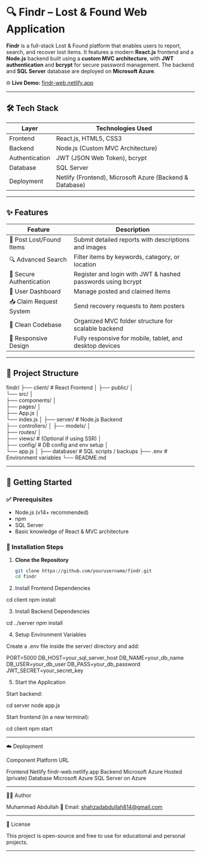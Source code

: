 
# 🔍 Findr – Lost & Found Web Application

**Findr** is a full-stack Lost & Found platform that enables users to report, search, and recover lost items. It features a modern **React.js** frontend and a **Node.js** backend built using a **custom MVC architecture**, with **JWT authentication** and **bcrypt** for secure password management. The backend and **SQL Server** database are deployed on **Microsoft Azure**.

🌐 **Live Demo:** [findr-web.netlify.app](https://findr-web.netlify.app)

---

## 🛠️ Tech Stack

| Layer          | Technologies Used                                           |
|----------------|-------------------------------------------------------------|
| Frontend       | React.js, HTML5, CSS3                                       |
| Backend        | Node.js (Custom MVC Architecture)                          |
| Authentication | JWT (JSON Web Token), bcrypt                               |
| Database       | SQL Server                                                 |
| Deployment     | Netlify (Frontend), Microsoft Azure (Backend & Database)   |

---

## ✨ Features

| Feature                    | Description                                                                 |
|----------------------------|-----------------------------------------------------------------------------|
| 📝 Post Lost/Found Items   | Submit detailed reports with descriptions and images                        |
| 🔍 Advanced Search         | Filter items by keywords, category, or location                             |
| 🔐 Secure Authentication   | Register and login with JWT & hashed passwords using bcrypt                 |
| 👤 User Dashboard          | Manage posted and claimed items                                             |
| 📥 Claim Request System    | Send recovery requests to item posters                                      |
| 🧱 Clean Codebase          | Organized MVC folder structure for scalable backend                         |
| 📱 Responsive Design       | Fully responsive for mobile, tablet, and desktop devices                    |

---

## 📁 Project Structure

findr/ 
├── client/               # React Frontend
 │ 
 ├── public/
 │   
 └── src/ 
 │       
 ├── components/ 
 │      
 ├── pages/ 
 │      
 ├── App.js
 │      
 └── index.js 
 │ 
 ├── server/             # Node.js Backend           
 ├── controllers/
 │ 
 ├── models/ 
 │   
 ├── routes/ 
 │   
 ├── views/                # (Optional if using SSR) 
│   
├── config/               # DB config and env setup 
│   
└── app.js 
│ 
├── database/                 # SQL scripts / backups 
├── .env                      # Environment variables 
└── README.md

---

## 🚀 Getting Started

### ✅ Prerequisites

- Node.js (v14+ recommended)
- npm
- SQL Server
- Basic knowledge of React & MVC architecture

### 🧩 Installation Steps

1. **Clone the Repository**
   ```bash
   git clone https://github.com/yourusername/findr.git
   cd findr

2. Install Frontend Dependencies

cd client
npm install


3. Install Backend Dependencies

cd ../server
npm install


4. Setup Environment Variables

Create a .env file inside the server/ directory and add:

PORT=5000
DB_HOST=your_sql_server_host
DB_NAME=your_db_name
DB_USER=your_db_user
DB_PASS=your_db_password
JWT_SECRET=your_secret_key


5. Start the Application

Start backend:

cd server
node app.js

Start frontend (in a new terminal):

cd client
npm start





---

☁️ Deployment

Component	Platform	URL

Frontend	Netlify	findr-web.netlify.app
Backend	Microsoft Azure	Hosted (private)
Database	Microsoft Azure	SQL Server on Azure



---

👨‍💻 Author

Muhammad Abdullah
📧 Email: shahzadabdullah814@gmail.com


---

📄 License

This project is open-source and free to use for educational and personal projects.

---



